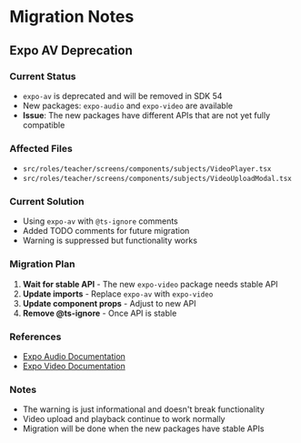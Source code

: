 # Migration Notes

## Expo AV Deprecation

### Current Status
- `expo-av` is deprecated and will be removed in SDK 54
- New packages: `expo-audio` and `expo-video` are available
- **Issue**: The new packages have different APIs that are not yet fully compatible

### Affected Files
- `src/roles/teacher/screens/components/subjects/VideoPlayer.tsx`
- `src/roles/teacher/screens/components/subjects/VideoUploadModal.tsx`

### Current Solution
- Using `expo-av` with `@ts-ignore` comments
- Added TODO comments for future migration
- Warning is suppressed but functionality works

### Migration Plan
1. **Wait for stable API** - The new `expo-video` package needs stable API
2. **Update imports** - Replace `expo-av` with `expo-video`
3. **Update component props** - Adjust to new API
4. **Remove @ts-ignore** - Once API is stable

### References
- [Expo Audio Documentation](https://docs.expo.dev/versions/latest/sdk/audio/)
- [Expo Video Documentation](https://docs.expo.dev/versions/latest/sdk/video/)

### Notes
- The warning is just informational and doesn't break functionality
- Video upload and playback continue to work normally
- Migration will be done when the new packages have stable APIs
